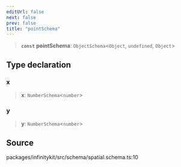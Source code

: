 ```yaml
---
editUrl: false
next: false
prev: false
title: "pointSchema"
---
```


> **`const`** **pointSchema**: `ObjectSchema`\<`Object`, `undefined`, `Object`\>

## Type declaration

### x

> **x**: `NumberSchema`\<`number`\>

### y

> **y**: `NumberSchema`\<`number`\>

## Source

packages/infinitykit/src/schema/spatial.schema.ts:10
